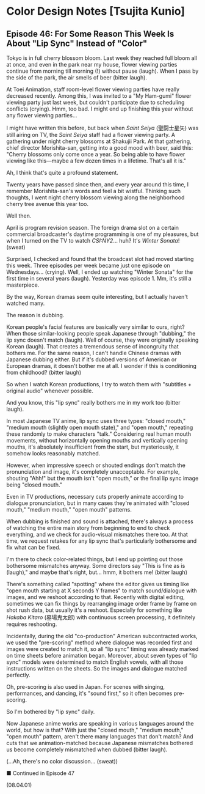 # Color Design Notes [Tsujita Kunio]

## Episode 46: For Some Reason This Week Is About "Lip Sync" Instead of "Color"

Tokyo is in full cherry blossom bloom. Last week they reached full bloom all at once, and even in the park near my house, flower viewing parties continue from morning till morning (!) without pause (laugh). When I pass by the side of the park, the air smells of beer (bitter laugh).

At Toei Animation, staff room-level flower viewing parties have really decreased recently. Among this, I was invited to a "My Ham-gumi" flower viewing party just last week, but couldn't participate due to scheduling conflicts (crying). Hmm, too bad. I might end up finishing this year without any flower viewing parties...

I might have written this before, but back when *Saint Seiya* (聖闘士星矢) was still airing on TV, the *Saint Seiya* staff had a flower viewing party. A gathering under night cherry blossoms at Shakujii Park. At that gathering, chief director Morishita-san, getting into a good mood with beer, said this: "Cherry blossoms only come once a year. So being able to have flower viewing like this—maybe a few dozen times in a lifetime. That's all it is."

Ah, I think that's quite a profound statement.

Twenty years have passed since then, and every year around this time, I remember Morishita-san's words and feel a bit wistful. Thinking such thoughts, I went night cherry blossom viewing along the neighborhood cherry tree avenue this year too.

Well then.

April is program revision season. The foreign drama slot on a certain commercial broadcaster's daytime programming is one of my pleasures, but when I turned on the TV to watch *CSI:NY2*... huh? It's *Winter Sonata*! (sweat)

Surprised, I checked and found that the broadcast slot had moved starting this week. Three episodes per week became just one episode on Wednesdays... (crying). Well, I ended up watching "Winter Sonata" for the first time in several years (laugh). Yesterday was episode 1. Mm, it's still a masterpiece.

By the way, Korean dramas seem quite interesting, but I actually haven't watched many.

The reason is dubbing.

Korean people's facial features are basically very similar to ours, right? When those similar-looking people speak Japanese through "dubbing," the lip sync doesn't match (laugh). Well of course, they were originally speaking Korean (laugh). That creates a tremendous sense of incongruity that bothers me. For the same reason, I can't handle Chinese dramas with Japanese dubbing either. But if it's dubbed versions of American or European dramas, it doesn't bother me at all. I wonder if this is conditioning from childhood? (bitter laugh)

So when I watch Korean productions, I try to watch them with "subtitles + original audio" whenever possible.

And you know, this "lip sync" really bothers me in my work too (bitter laugh).

In most Japanese TV anime, lip sync uses three types: "closed mouth," "medium mouth (slightly open mouth state)," and "open mouth," repeating these randomly to make characters "talk." Considering real human mouth movements, without horizontally opening mouths and vertically opening mouths, it's absolutely insufficient from the start, but mysteriously, it somehow looks reasonably matched.

However, when impressive speech or shouted endings don't match the pronunciation and image, it's completely unacceptable. For example, shouting "Ahh!" but the mouth isn't "open mouth," or the final lip sync image being "closed mouth."

Even in TV productions, necessary cuts properly animate according to dialogue pronunciation, but in many cases they're animated with "closed mouth," "medium mouth," "open mouth" patterns.

When dubbing is finished and sound is attached, there's always a process of watching the entire main story from beginning to end to check everything, and we check for audio-visual mismatches there too. At that time, we request retakes for any lip sync that's particularly bothersome and fix what can be fixed.

I'm there to check color-related things, but I end up pointing out those bothersome mismatches anyway. Some directors say "This is fine as is (laugh)," and maybe that's right, but... hmm, it bothers me! (bitter laugh)

There's something called "spotting" where the editor gives us timing like "open mouth starting at X seconds Y frames" to match sound/dialogue with images, and we reshoot according to that. Recently with digital editing, sometimes we can fix things by rearranging image order frame by frame on shot rush data, but usually it's a reshoot. Especially for something like *Hakaba Kitaro* (墓場鬼太郎) with continuous screen processing, it definitely requires reshooting.

Incidentally, during the old "co-production" American subcontracted works, we used the "pre-scoring" method where dialogue was recorded first and images were created to match it, so all "lip sync" timing was already marked on time sheets before animation began. Moreover, about seven types of "lip sync" models were determined to match English vowels, with all those instructions written on the sheets. So the images and dialogue matched perfectly.

Oh, pre-scoring is also used in Japan. For scenes with singing, performances, and dancing, it's "sound first," so it often becomes pre-scoring.

So I'm bothered by "lip sync" daily.

Now Japanese anime works are speaking in various languages around the world, but how is that? With just the "closed mouth," "medium mouth," "open mouth" pattern, aren't there many languages that don't match? And cuts that we animation-matched because Japanese mismatches bothered us become completely mismatched when dubbed (bitter laugh).

(...Ah, there's no color discussion... (sweat))

■ Continued in Episode 47

(08.04.01)